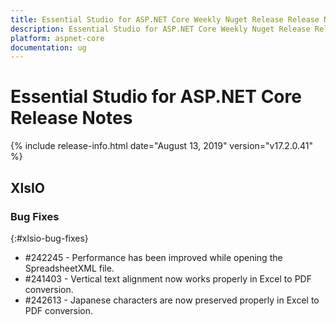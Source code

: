 ```yaml
---
title: Essential Studio for ASP.NET Core Weekly Nuget Release Release Notes  
description: Essential Studio for ASP.NET Core Weekly Nuget Release Release Notes  
platform: aspnet-core
documentation: ug
---
```


# Essential Studio for ASP.NET Core  Release Notes  

{% include release-info.html date="August 13, 2019"  version="v17.2.0.41" %} 






## XlsIO

### Bug Fixes
{:#xlsio-bug-fixes}

* \#242245 - Performance has been improved while opening the SpreadsheetXML file.
* \#241403 - Vertical text alignment now works properly in Excel to PDF conversion.
* \#242613 - Japanese characters are now preserved properly in Excel to PDF conversion.
